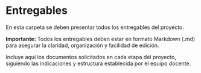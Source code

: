 # Entregables

En esta carpeta se deben presentar todos los entregables del proyecto.

**Importante:** Todos los entregables deben estar en formato Markdown (.md) para asegurar la claridad, organización y facilidad de edición.

Incluye aquí los documentos solicitados en cada etapa del proyecto, siguiendo las indicaciones y estructura establecida por el equipo docente.
